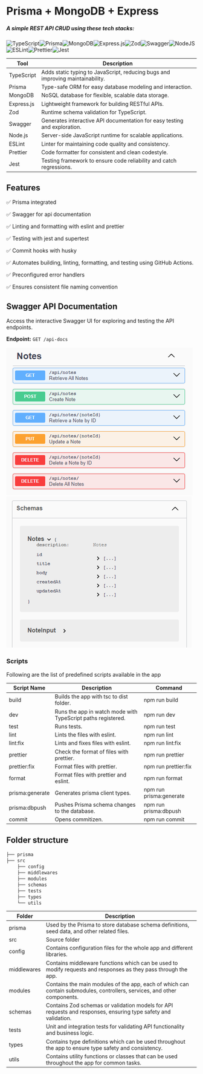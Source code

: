 # Prisma + MongoDB + Express

##### A simple REST API CRUD using these tech stacks:

![TypeScript](https://img.shields.io/badge/typescript-%23007ACC.svg?style=for-the-badge&logo=typescript&logoColor=white)![Prisma](https://img.shields.io/badge/Prisma-3982CE?style=for-the-badge&logo=Prisma&logoColor=white)![MongoDB](https://img.shields.io/badge/MongoDB-%234ea94b.svg?style=for-the-badge&logo=mongodb&logoColor=white)![Express.js](https://img.shields.io/badge/express.js-%23404d59.svg?style=for-the-badge&logo=express&logoColor=%2361DAFB)![Zod](https://img.shields.io/badge/zod-%233068b7.svg?style=for-the-badge&logo=zod&logoColor=white)![Swagger](https://img.shields.io/badge/-Swagger-%23Clojure?style=for-the-badge&logo=swagger&logoColor=white)![NodeJS](https://img.shields.io/badge/node.js-6DA55F?style=for-the-badge&logo=node.js&logoColor=white)![ESLint](https://img.shields.io/badge/ESLint-4B3263?style=for-the-badge&logo=eslint&logoColor=white)![Prettier](https://img.shields.io/badge/prettier-%23F7B93E.svg?style=for-the-badge&logo=prettier&logoColor=black)![Jest](https://img.shields.io/badge/-jest-%23C21325?style=for-the-badge&logo=jest&logoColor=white)

| Tool       | Description                                                                    |
| ---------- | ------------------------------------------------------------------------------ |
| TypeScript | Adds static typing to JavaScript, reducing bugs and improving maintainability. |
| Prisma     | Type-safe ORM for easy database modeling and interaction.                      |
| MongoDB    | NoSQL database for flexible, scalable data storage.                            |
| Express.js | Lightweight framework for building RESTful APIs.                               |
| Zod        | Runtime schema validation for TypeScript.                                      |
| Swagger    | Generates interactive API documentation for easy testing and exploration.      |
| Node.js    | Server-side JavaScript runtime for scalable applications.                      |
| ESLint     | Linter for maintaining code quality and consistency.                           |
| Prettier   | Code formatter for consistent and clean codestyle.                             |
| Jest       | Testing framework to ensure code reliability and catch regressions.            |

## Features

✅ Prisma integrated

✅ Swagger for api documentation

✅ Linting and formatting with eslint and prettier

✅ Testing with jest and supertest

✅ Commit hooks with husky

✅ Automates building, linting, formatting, and testing using GitHub Actions.

✅ Preconfigured error handlers

✅ Ensures consistent file naming convention

## Swagger API Documentation

Access the interactive Swagger UI for exploring and testing the API endpoints.

**Endpoint:**
`GET /api-docs`

![Endpoints Overview](./img/swagger-endpoints.png)![Schema Documentation](./img/swagger-schema.png)

### Scripts

Following are the list of predefined scripts available in the app

| Script Name     | Description                                                  | Command                 |
| --------------- | ------------------------------------------------------------ | ----------------------- |
| build           | Builds the app with tsc to dist folder.                      | npm run build           |
| dev             | Runs the app in watch mode with TypeScript paths registered. | npm run dev             |
| test            | Runs tests.                                                  | npm run test            |
| lint            | Lints the files with eslint.                                 | npm run lint            |
| lint:fix        | Lints and fixes files with eslint.                           | npm run lint:fix        |
| prettier        | Check the format of files with prettier.                     | npm run prettier        |
| prettier:fix    | Format files with prettier.                                  | npm run prettier:fix    |
| format          | Format files with prettier and eslint.                       | npm run format          |
| prisma:generate | Generates prisma client types.                               | npm run prisma:generate |
| prisma:dbpush   | Pushes Prisma schema changes to the database.                | npm run prisma:dbpush   |
| commit          | Opens commitizen.                                            | npm run commit          |

## Folder structure

```
├── prisma
├── src
	├── config
	├── middlewares
	├── modules
	├── schemas
	├── tests
	├── types
	└── utils
```

| Folder      | Description                                                                                                              |
| ----------- | ------------------------------------------------------------------------------------------------------------------------ |
| prisma      | Used by the Prisma to store database schema definitions, seed data, and other related files.                             |
| src         | Source folder                                                                                                            |
| config      | Contains configuration files for the whole app and different libraries.                                                  |
| middlewares | Contains middleware functions which can be used to modify requests and responses as they pass through the app.           |
| modules     | Contains the main modules of the app, each of which can contain submodules, controllers, services, and other components. |
| schemas     | Contains Zod schemas or validation models for API requests and responses, ensuring type safety and validation.           |
| tests       | Unit and integration tests for validating API functionality and business logic.                                          |
| types       | Contains type definitions which can be used throughout the app to ensure type safety and consistency.                    |
| utils       | Contains utility functions or classes that can be used throughout the app for common tasks.                              |
